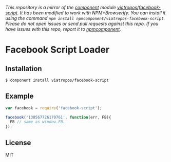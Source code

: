 *This repository is a mirror of the [component](http://component.io) module [viatropos/facebook-script](http://github.com/viatropos/facebook-script). It has been modified to work with NPM+Browserify. You can install it using the command `npm install npmcomponent/viatropos-facebook-script`. Please do not open issues or send pull requests against this repo. If you have issues with this repo, report it to [npmcomponent](https://github.com/airportyh/npmcomponent).*
# Facebook Script Loader

## Installation

```bash
$ component install viatropos/facebook-script
```

## Example

```js
var facebook = require('facebook-script');

facebook('138567726170761', function(err, FB){
  FB // same as window.FB.
});
```

## License

MIT